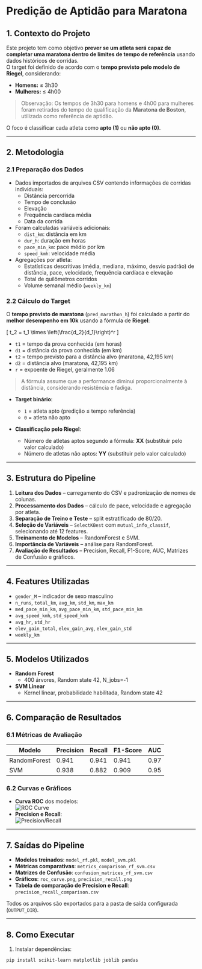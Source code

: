 # Predição de Aptidão para Maratona

## 1. Contexto do Projeto
Este projeto tem como objetivo **prever se um atleta será capaz de completar uma maratona dentro de limites de tempo de referência** usando dados históricos de corridas.  
O target foi definido de acordo com o **tempo previsto pelo modelo de Riegel**, considerando:

- **Homens:** ≤ 3h30  
- **Mulheres:** ≤ 4h00  

> Observação: Os tempos de 3h30 para homens e 4h00 para mulheres foram retirados do tempo de qualificação da **Maratona de Boston**, utilizada como referência de aptidão.

O foco é classificar cada atleta como **apto (1)** ou **não apto (0)**.

---

## 2. Metodologia

### 2.1 Preparação dos Dados
- Dados importados de arquivos CSV contendo informações de corridas individuais:
  - Distância percorrida
  - Tempo de conclusão
  - Elevação
  - Frequência cardíaca média
  - Data da corrida
- Foram calculadas variáveis adicionais:
  - `dist_km`: distância em km
  - `dur_h`: duração em horas
  - `pace_min_km`: pace médio por km
  - `speed_kmh`: velocidade média
- Agregações por atleta:
  - Estatísticas descritivas (média, mediana, máximo, desvio padrão) de distância, pace, velocidade, frequência cardíaca e elevação
  - Total de quilômetros corridos
  - Volume semanal médio (`weekly_km`)

### 2.2 Cálculo do Target
O **tempo previsto de maratona** (`pred_marathon_h`) foi calculado a partir do **melhor desempenho em 10k** usando a fórmula de **Riegel**:

\[
t_2 = t_1 \times \left(\frac{d_2}{d_1}\right)^r
\]

- `t1` = tempo da prova conhecida (em horas)  
- `d1` = distância da prova conhecida (em km)  
- `t2` = tempo previsto para a distância alvo (maratona, 42,195 km)  
- `d2` = distância alvo (maratona, 42,195 km)  
- `r` = expoente de Riegel, geralmente 1.06  

> A fórmula assume que a performance diminui proporcionalmente à distância, considerando resistência e fadiga.

- **Target binário**:
  - `1` = atleta apto (predição ≤ tempo referência)  
  - `0` = atleta não apto

- **Classificação pelo Riegel**:
  - Número de atletas aptos segundo a fórmula: **XX** (substituir pelo valor calculado)
  - Número de atletas não aptos: **YY** (substituir pelo valor calculado)

---

## 3. Estrutura do Pipeline
1. **Leitura dos Dados** – carregamento do CSV e padronização de nomes de colunas.  
2. **Processamento dos Dados** – cálculo de pace, velocidade e agregação por atleta.  
3. **Separação de Treino e Teste** – split estratificado de 80/20.  
4. **Seleção de Variáveis** – `SelectKBest` com `mutual_info_classif`, selecionando até 12 features.  
5. **Treinamento de Modelos** – RandomForest e SVM.  
6. **Importância de Variáveis** – análise para RandomForest.  
7. **Avaliação de Resultados** – Precision, Recall, F1-Score, AUC, Matrizes de Confusão e gráficos.

---

## 4. Features Utilizadas
- `gender_M` – indicador de sexo masculino  
- `n_runs`, `total_km`, `avg_km`, `std_km`, `max_km`  
- `med_pace_min_km`, `avg_pace_min_km`, `std_pace_min_km`  
- `avg_speed_kmh`, `std_speed_kmh`  
- `avg_hr`, `std_hr`  
- `elev_gain_total`, `elev_gain_avg`, `elev_gain_std`  
- `weekly_km`  

---

## 5. Modelos Utilizados
- **Random Forest**
  - 400 árvores, Random state 42, N_jobs=-1
- **SVM Linear**
  - Kernel linear, probabilidade habilitada, Random state 42

---

## 6. Comparação de Resultados

### 6.1 Métricas de Avaliação
| Modelo         | Precision | Recall | F1-Score | AUC  |
|----------------|-----------|--------|----------|------|
| RandomForest   | 0.941     | 0.941  | 0.941    | 0.97 |
| SVM            | 0.938     | 0.882  | 0.909    | 0.95 |

### 6.2 Curvas e Gráficos
- **Curva ROC** dos modelos:  
![ROC Curve](roc_curve.png)
- **Precision e Recall**:  
![Precision/Recall](precision_recall.png)

---

## 7. Saídas do Pipeline
- **Modelos treinados**: `model_rf.pkl`, `model_svm.pkl`  
- **Métricas comparativas**: `metrics_comparison_rf_svm.csv`  
- **Matrizes de Confusão**: `confusion_matrices_rf_svm.csv`  
- **Gráficos**: `roc_curve.png`, `precision_recall.png`  
- **Tabela de comparação de Precision e Recall**: `precision_recall_comparison.csv`  

Todos os arquivos são exportados para a pasta de saída configurada (`OUTPUT_DIR`).

---

## 8. Como Executar
1. Instalar dependências:

```bash
pip install scikit-learn matplotlib joblib pandas

